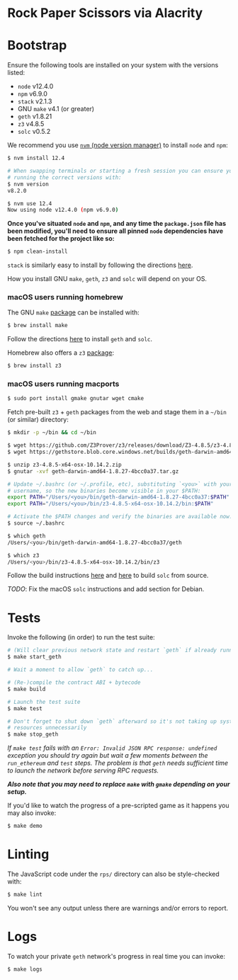 # Rock Paper Scissors via Alacrity

# Bootstrap
Ensure the following tools are installed on your system with the versions
listed:
- `node` v12.4.0
- `npm` v6.9.0
- `stack` v2.1.3
- GNU `make` v4.1 (or greater)
- `geth` v1.8.21
- `z3` v4.8.5
- `solc` v0.5.2

We recommend you use
[`nvm` (node version manager)](https://github.com/nvm-sh/nvm#installation-and-update)
to install `node` and `npm`:
```bash
$ nvm install 12.4

# When swapping terminals or starting a fresh session you can ensure you're
# running the correct versions with:
$ nvm version
v8.2.0

$ nvm use 12.4
Now using node v12.4.0 (npm v6.9.0)
```

**Once you've situated `node` and `npm`, and any time the `package.json` file
has been modified, you'll need to ensure all pinned `node` dependencies have
been fetched for the project like so:**
```bash
$ npm clean-install
```


`stack` is similarly easy to install by following the directions
[here](https://docs.haskellstack.org/en/stable/README/#how-to-install).

How you install GNU `make`, `geth`, `z3` and `solc` will depend on your OS.

### macOS users running homebrew
The GNU `make`
[package](https://formulae.brew.sh/formula/make)
can be installed with:

```bash
$ brew install make
```

Follow the directions
[here](https://github.com/ethereum/homebrew-ethereum#installation)
to install `geth` and `solc`.

Homebrew also offers a `z3`
[package](https://formulae.brew.sh/formula/z3):

```bash
$ brew install z3
```

### macOS users running macports


```bash
$ sudo port install gmake gnutar wget cmake
```

Fetch pre-built `z3` + `geth` packages from the web and stage them in a `~/bin`
(or similar) directory:

```bash
$ mkdir -p ~/bin && cd ~/bin

$ wget https://github.com/Z3Prover/z3/releases/download/Z3-4.8.5/z3-4.8.5-x64-osx-10.14.2.zip
$ wget https://gethstore.blob.core.windows.net/builds/geth-darwin-amd64-1.8.27-4bcc0a37.tar.gz

$ unzip z3-4.8.5-x64-osx-10.14.2.zip
$ gnutar -xvf geth-darwin-amd64-1.8.27-4bcc0a37.tar.gz

# Update ~/.bashrc (or ~/.profile, etc), substituting `<you>` with your
# username, so the new binaries become visible in your $PATH:
export PATH="/Users/<you>/bin/geth-darwin-amd64-1.8.27-4bcc0a37:$PATH"
export PATH="/Users/<you>/bin/z3-4.8.5-x64-osx-10.14.2/bin:$PATH"

# Activate the $PATH changes and verify the binaries are available now:
$ source ~/.bashrc

$ which geth
/Users/<you>/bin/geth-darwin-amd64-1.8.27-4bcc0a37/geth

$ which z3
/Users/<you>/bin/z3-4.8.5-x64-osx-10.14.2/bin/z3
```

Follow the build instructions
[here](https://solidity.readthedocs.io/en/v0.5.10/installing-solidity.html#prerequisites-macos)
and
[here](https://solidity.readthedocs.io/en/v0.5.10/installing-solidity.html#clone-the-repository)
to build `solc` from source.

*TODO*: Fix the macOS `solc` instructions and add section for Debian.


# Tests
Invoke the following (in order) to run the test suite:

```bash
# (Will clear previous network state and restart `geth` if already running)
$ make start_geth

# Wait a moment to allow `geth` to catch up...

# (Re-)compile the contract ABI + bytecode
$ make build

# Launch the test suite
$ make test

# Don't forget to shut down `geth` afterward so it's not taking up system
# resources unnecessarily
$ make stop_geth
```

*If `make test` fails with an `Error: Invalid JSON RPC response: undefined`
exception you should try again but wait a few moments between the
`run_ethereum` and `test` steps. The problem is that `geth` needs sufficient
time to launch the network before serving RPC requests.*

***Also note that you may need to replace `make` with `gmake` depending on your
setup.***


If you'd like to watch the progress of a pre-scripted game as it happens you
may also invoke:

```bash
$ make demo
```


# Linting
The JavaScript code under the `rps/` directory can also be style-checked with:

```bash
$ make lint
```

You won't see any output unless there are warnings and/or errors to report.

# Logs
To watch your private `geth` network's progress in real time you can invoke:

```bash
$ make logs
```

